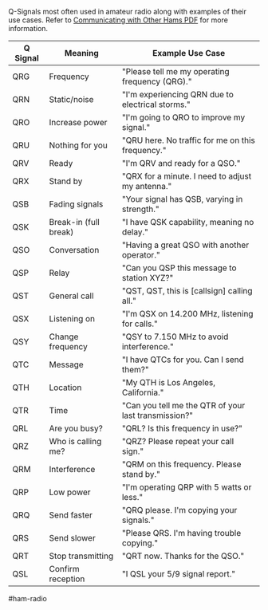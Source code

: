 
Q-Signals most often used in amateur radio along with examples of their use cases.  Refer to [Communicating with Other Hams PDF](https://www.arrl.org/files/file/Get%20on%20the%20Air/Comm%20w%20Other%20Hams-Q%20Signals.pdf) for more information.

| Q Signal | Meaning               | Example Use Case                                     |
| -------- | --------------------- | ---------------------------------------------------- |
| QRG      | Frequency             | "Please tell me my operating frequency (QRG)."       |
| QRN      | Static/noise          | "I'm experiencing QRN due to electrical storms."     |
| QRO      | Increase power        | "I'm going to QRO to improve my signal."             |
| QRU      | Nothing for you       | "QRU here. No traffic for me on this frequency."     |
| QRV      | Ready                 | "I'm QRV and ready for a QSO."                       |
| QRX      | Stand by              | "QRX for a minute. I need to adjust my antenna."     |
| QSB      | Fading signals        | "Your signal has QSB, varying in strength."          |
| QSK      | Break-in (full break) | "I have QSK capability, meaning no delay."           |
| QSO      | Conversation          | "Having a great QSO with another operator."          |
| QSP      | Relay                 | "Can you QSP this message to station XYZ?"           |
| QST      | General call          | "QST, QST, this is [callsign] calling all."          |
| QSX      | Listening on          | "I'm QSX on 14.200 MHz, listening for calls."        |
| QSY      | Change frequency      | "QSY to 7.150 MHz to avoid interference."            |
| QTC      | Message               | "I have QTCs for you. Can I send them?"              |
| QTH      | Location              | "My QTH is Los Angeles, California."                 |
| QTR      | Time                  | "Can you tell me the QTR of your last transmission?" |
| QRL      | Are you busy?         | "QRL? Is this frequency in use?"                     |
| QRZ      | Who is calling me?    | "QRZ? Please repeat your call sign."                 |
| QRM      | Interference          | "QRM on this frequency. Please stand by."            |
| QRP      | Low power             | "I'm operating QRP with 5 watts or less."            |
| QRQ      | Send faster           | "QRQ please. I'm copying your signals."              |
| QRS      | Send slower           | "Please QRS. I'm having trouble copying."            |
| QRT      | Stop transmitting     | "QRT now. Thanks for the QSO."                       |
| QSL      | Confirm reception     | "I QSL your 5/9 signal report."                      |

#ham-radio